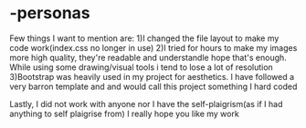 # -personas

Few things I want to mention are: 
1)I changed the file layout to make my code work(index.css no longer in use)
2)I tried for hours to make my images more high quality, they're readable and understandle hope that's enough. While using some drawing/visual tools i tend to lose a lot of resolution
3)Bootstrap was heavily used in my project for aesthetics. I have followed a very barron template and and would call this project something I hard coded

Lastly, I did not work with anyone nor I have the self-plaigrism(as if I had anything to self plaigrise from)
I really hope you like my work
